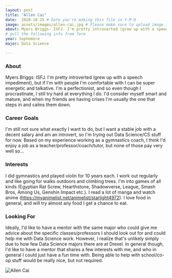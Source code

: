```yaml
---
layout: post
title: "Allen Cai"
date:  2020-10-25 # Date you're making this file in Y-M-D
image: assets/images/allen-cai.jpg # Please make sure to upload image in /assets/images/fname-lastname.ext format 
about: Myers Briggs- ISFJ. I'm pretty introverted (grew up with a speech impediment), but if I'm with people I'm comfortable with I can be super energetic and talkative. I'm a perfectionist, and so even though I procrastinate, I still try hard at everything I do. I'd consider myself smart and mature, and when my friends are having crises I'm usually the one that steps in and calms them down.  # "Briefly describe yourself"
# pull the following info from form
year: Sophomore
major: Data Science

---
```


### About

Myers Briggs: ISFJ. I'm pretty introverted (grew up with a speech impediment), but if I'm with people I'm comfortable with I can be super energetic and talkative. I'm a perfectionist, and so even though I procrastinate, I still try hard at everything I do. I'd consider myself smart and mature, and when my friends are having crises I'm usually the one that steps in and calms them down.

### Career Goals

I'm still not sure what exactly I want to do, but I want a stable job with a decent salary and am an introvert, so I'm trying out Data Science/CS stuff for now. Based on my experience working as a gymnastics coach, I think I'd enjoy a job as a teacher/professor/coach/tutor, but none of those pay very well so...

### Interests

I did gymnastics and played violin for 10 years each. I work out regularly and like going for walks outdoors and climbing trees. I'm into games of all kinds (Egyptian Rat Screw, Hearthstone, Shadowverse, League, Smash Bros, Among Us, Genshin Impact etc.). I read a lot of manga and watch anime (https://myanimelist.net/animelist/starlight4972). I love food in general, and will try almost any food I get a chance to eat.

### Looking For

Ideally, I'd like to have a mentor with the same major who could give me advice about the specific classes/professors I should look out for and could help me with Data Science work. However, I realize that's unlikely simply due to how few Data Science majors there are at Drexel. In general though, I'd like to have a mentor that shares a few interests with me, and who in general I could just have a fun time with. Being able to help with school/co-op stuff would be really nice, but not required.

<div class="text-center my-5">
    <img src="{{ "assets/images/allen-cai.jpg" | absolute_url }}" alt="Allen Cai" class="rounded post-img" />
</div>
